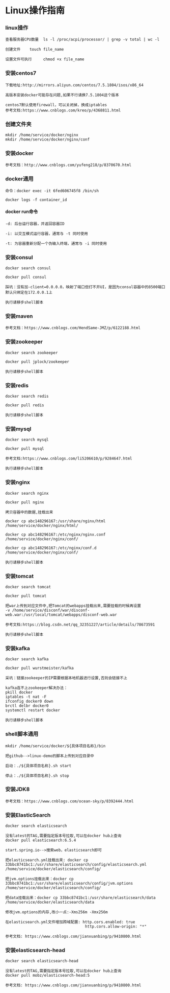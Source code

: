 # Linux操作指南

### linux操作
    查看服务器CPU数量  ls -l /proc/acpi/processor/ | grep -v total | wc -l
    
    创建文件    touch file_name
    
    设置文件可执行     chmod +x file_name

### 安装centos7
    下载地址:http://mirrors.aliyun.com/centos/7.5.1804/isos/x86_64

    高版本安装docker可能存在问题,如果不行请换7.5.1804这个版本
    
    centos7默认使用firewall，可以关闭掉，换成iptables
    参考文档:https://www.cnblogs.com/kreo/p/4368811.html

### 创建文件夹
    mkdir /home/service/docker/nginx
    mkdir /home/service/docker/nginx/conf
    
### 安装docker
    参考文档：http://www.cnblogs.com/yufeng218/p/8370670.html

### docker通用
    命令：docker exec -it 6fed606745f8 /bin/sh
    
    docker logs -f container_id
    
#### docker run命令
    -d: 后台运行容器，并返回容器ID

    -i: 以交互模式运行容器，通常与 -t 同时使用

    -t: 为容器重新分配一个伪输入终端，通常与 -i 同时使用
    
### 安装consul
    docker search consul
    
    docker pull consul
    
    踩坑：没有加-client=0.0.0.0，映射了端口但打不开UI，是因为consul容器中的8500端口默认只绑定在172.0.0.1上
    
    执行请移步shell脚本

### 安装maven
    参考文档：https://www.cnblogs.com/HendSame-JMZ/p/6122188.html
    
### 安装zookeeper
    docker search zookeeper
    
    docker pull jplock/zookeeper
    
    执行请移步shell脚本
    
### 安装redis
    docker search redis
    
    docker pull redis
    
    执行请移步shell脚本
    
### 安装mysql
    docker search mysql
    
    docker pull mysql
    
    参考文档:https://www.cnblogs.com/li5206610/p/9284647.html
    
    执行请移步shell脚本
    
### 安装nginx
    docker search nginx
    
    docker pull nginx
    
    拷贝容器中的数据,挂载出来
    
    docker cp abc148296167:/usr/share/nginx/html /home/service/docker/nginx/html/
    
    docker cp abc148296167:/etc/nginx/nginx.conf /home/service/docker/nginx/conf/
    
    docker cp abc148296167:/etc/nginx/conf.d /home/service/docker/nginx/conf/
    
    执行请移步shell脚本
    
### 安装tomcat
    docker search tomcat
    
    docker pull tomcat
    
    把war上传到对应文件中,把Tomcat的webapps挂载出来,需要挂载的时候再设置
    -v /home/service/disconf/war/disconf-web.war:/usr/local/tomcat/webapps/disconf-web.war
    
    参考文档:https://blog.csdn.net/qq_32351227/article/details/78673591
    
    执行请移步shell脚本
    
### 安装kafka
    docker search kafka
    
    docker pull wurstmeister/kafka
    
    采坑：链接zookeeper的IP需要根据本地机器进行设置,否则会链接不上
    
    kafka连不上zookeeper解决办法：
    pkill docker 
    iptables -t nat -F 
    ifconfig docker0 down 
    brctl delbr docker0 
    systemctl restart docker
    
    执行请移步shell脚本

### shell脚本通用
    mkdir /home/service/docker/${具体项目名称}/bin
        
    把github-->linux-demo的脚本上传到对应目录中
    
    启动：./${具体项目名称}.sh start
    
    停止：./${具体项目名称}.sh stop

### 安装JDK8
    参考文档：https://www.cnblogs.com/ocean-sky/p/8392444.html

### 安装ElasticSearch
    
    docker search elasticsearch
    
    没有latest的TAG,需要指定版本号拉取,可以在docker hub上查询
    docker pull elasticsearch:6.5.4
    
    start.spring.io-->搜索web，elasticsearch即可
    
    把elasticsearch.yml挂载出来: docker cp 33bbc8741bc1:/usr/share/elasticsearch/config/elasticsearch.yml /home/service/docker/elasticsearch/config/
    
    把jvm.options挂载出来：docker cp 33bbc8741bc1:/usr/share/elasticsearch/config/jvm.options /home/service/docker/elasticsearch/config/
    
    把data挂载出来：docker cp 33bbc8741bc1:/usr/share/elasticsearch/data /home/service/docker/elasticsearch/data
    
    修改jvm.options的内存,改小一点:-Xms256m -Xmx256m
    
    在elasticsearch.yml文件增加跨域配置: http.cors.enabled: true
                                       http.cors.allow-origin: "*"
    
    参考文档: https://www.cnblogs.com/jianxuanbing/p/9410800.html

### 安装elasticsearch-head
    
    docker search elasticsearch-head
    
    没有latest的TAG,需要指定版本号拉取,可以在docker hub上查询
    docker pull mobz/elasticsearch-head:5
    
    参考文档: https://www.cnblogs.com/jianxuanbing/p/9410800.html

